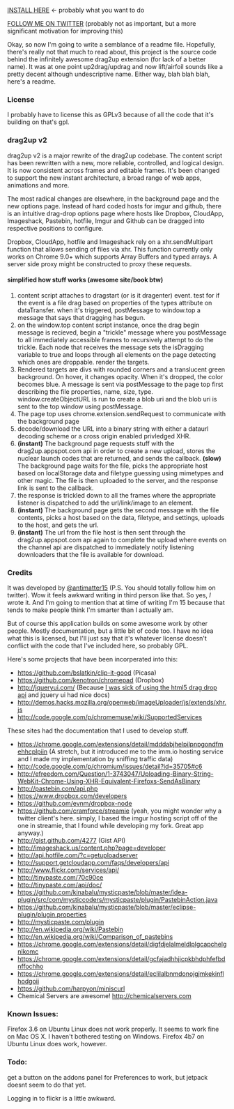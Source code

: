 [INSTALL HERE](https://chrome.google.com/webstore/detail/bjgjolhpdlgebodaapdafhdnikagbfll) ← probably what you want to do 

[FOLLOW ME ON TWITTER](http://twitter.com/antimatter15) (probably not as important, but a more significant motivation for improving this)


Okay, so now I'm going to write a semblance of a readme file. Hopefully, there's really not that much to read about, this project is the source code behind the infinitely awesome drag2up extension (for lack of a better name). It was at one point up2drag/updrag and now lift/airfoil sounds like a pretty decent although undescriptive name. Either way, blah blah blah, here's a readme.

### License

I probably have to license this as GPLv3 because of all the code that it's building on that's gpl.

### drag2up v2

drag2up v2 is a major rewrite of the drag2up codebase. The content script has been rewritten with a new, more reliable, controlled, and logical design. It is now consistent across frames and editable frames. It's been changed to support the new instant architecture, a broad range of web apps, animations and more. 

The most radical changes are elsewhere, in the background page and the new options page. Instead of hard coded hosts for imgur and github, there is an intuitive drag-drop options page where hosts like Dropbox, CloudApp, Imageshack, Pastebin,  hotfile, Imgur and Github can be dragged into respective positions to configure.

Dropbox, CloudApp, hotfile and Imageshack rely on a xhr.sendMultipart function that allows sending of files via xhr. This function currently only works on Chrome 9.0+ which supports Array Buffers and typed arrays. A server side proxy might be constructed to proxy these requests.


#### simplified how stuff works (awesome site/book btw)

1. content script attaches to dragstart (or is it dragenter) event. test for if the event is a file drag based on properties of the types attribute on dataTransfer. when it's triggered, postMessage to window.top a message that says that dragging has begun.
2. on the window.top content script instance, once the drag begin message is recieved, begin a "trickle" message where you postMessage to all immediately accessible frames to recursively attempt to do the trickle. Each node that receives the message sets the isDragging variable to true and loops through all elements on the page detecting which ones are droppable. render the targets.
3. Rendered targets are divs with rounded corners and a translucent green background. On hover, it changes opacity. When it's dropped, the color becomes blue. A message is sent via postMessage to the page top first describing the file properties, name, size, type. window.createObjectURL is run to create a blob uri and the blob uri is sent to the top window using postMessage.
4. The page top uses chrome.extension.sendRequest to communicate with the background page
5. decode/download the URL into a binary string with either a dataurl decoding scheme or a cross origin enabled privledged XHR.
6. __(instant)__ The background page requests stuff with the drag2up.appspot.com api in order to create a new upload, stores the nuclear launch codes that are returned, and sends the callback.
__(slow)__ The background page waits for the file, picks the appropriate host based on localStorage data and filetype guessing using mimetypes and other magic. The file is then uploaded to the server, and the response link is sent to the callback.
7. the response is trickled down to all the frames where the appropriate listener is dispatched to add the url/link/image to an element. 
8. __(instant)__ The background page gets the second message with the file contents, picks a host based on the data, filetype, and settings, uploads to the host, and gets the url.
9. __(instant)__ The url from the file host is then sent through the drag2up.appspot.com api again to complete the upload where events on the channel api are dispatched to immediately notify listening downloaders that the file is available for download.

### Credits
It was developed by [@antimatter15](http://twitter.com/antimatter15) (P.S. You should totally follow him on twitter). Wow it feels awkward writing in third person like that. So yes, *I* wrote it. And I'm going to mention that at time of writing I'm 15 because that tends to make people think I'm smarter than I actually am.

But of course this application builds on some awesome work by other people. Mostly documentation, but a little bit of code too. I have no idea what this is licensed, but I'll just say that it's whatever license doesn't conflict with the code that I've included here, so probably GPL.

Here's some projects that have been incorperated into this:

* https://github.com/bslatkin/clip-it-good (Picasa)
* https://github.com/kenotron/chromepad (Dropbox)
* http://jqueryui.com/ (Because [I was sick of using the html5 drag drop api](http://www.quirksmode.org/blog/archives/2009/09/the_html5_drag.html) and jquery ui had nice docs)
* http://demos.hacks.mozilla.org/openweb/imageUploader/js/extends/xhr.js
* http://code.google.com/p/chromemuse/wiki/SupportedServices

These sites had the documentation that I used to develop stuff.

* https://chrome.google.com/extensions/detail/mdddabjhelpilpnpgondfmehhcplpiin (A stretch, but it introduced me to the imm.io hosting service and I made my implementation by sniffing traffic data)
* http://code.google.com/p/chromium/issues/detail?id=35705#c6
* http://efreedom.com/Question/1-3743047/Uploading-Binary-String-WebKit-Chrome-Using-XHR-Equivalent-Firefoxs-SendAsBinary
* http://pastebin.com/api.php
* https://www.dropbox.com/developers
* https://github.com/evnm/dropbox-node
* https://github.com/cramforce/streamie (yeah, you might wonder why a twitter client's here. simply, I based the imgur hosting script off of the one in streamie, that I found while developing my fork. Great app anyway.)
* http://gist.github.com/4277 (Gist API)
* http://imageshack.us/content.php?page=developer
* http://api.hotfile.com/?c=getuploadserver
* http://support.getcloudapp.com/faqs/developers/api
* http://www.flickr.com/services/api/
* http://tinypaste.com/70c90ce
* http://tinypaste.com/api/doc/
* https://github.com/kinabalu/mysticpaste/blob/master/idea-plugin/src/com/mysticcoders/mysticpaste/plugin/PastebinAction.java
* https://github.com/kinabalu/mysticpaste/blob/master/eclipse-plugin/plugin.properties
* http://mysticpaste.com/plugin
* http://en.wikipedia.org/wiki/Pastebin
* http://en.wikipedia.org/wiki/Comparison_of_pastebins
* https://chrome.google.com/extensions/detail/digfdjelalmeldlplgcapchelgnlkomc
* https://chrome.google.com/extensions/detail/gcfajadhhjjcpkbhdphfefbdnffochho
* https://chrome.google.com/extensions/detail/eclilalbnmdonojgjmkekinflhodgoii
* https://github.com/harpyon/miniscurl
* Chemical Servers are awesome! http://chemicalservers.com

### Known Issues:
Firefox 3.6 on Ubuntu Linux does not work properly. It seems to work fine on Mac OS X. I haven't bothered testing on Windows. Firefox 4b7 on Ubuntu Linux does work, however.

### Todo:

get a button on the addons panel for Preferences to work, but jetpack doesnt seem to do that yet.

Logging in to flickr is a little awkward.
